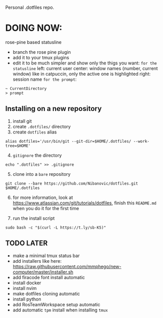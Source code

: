 Personal .dotfiles repo.


# DOING NOW:
rose-pine based statusline
- branch the rose pine plugin
- add it to your tmux plugins
- edit it to be much simpler and show only the thigs you want:
`for the statusline`
left: current user 
center: window names (number, current window) like in catpuccin, only the active one is highlighted
right: session name
`for the prompt`:
```
~ CurrentDirectory
> prompt
```

## Installing on a new repository
1. install git
2. create `.dotfiles/` directory
3. create `dotfiles` alias

```
alias dotfiles='/usr/bin/git --git-dir=$HOME/.dotfiles/ --work-tree=$HOME'

```
4. `gitignore` the directory
```
echo ".dotfiles" >> .gitignore
```
5. clone into a `bare` repository
```
git clone --bare https://github.com/Nibanovic/dotfiles.git $HOME/.dotfiles
```
6. for more information, look at https://www.atlassian.com/git/tutorials/dotfiles, finish this `README.md` when you do it for the first time

7. run the install script
```
sudo bash -c "$(curl -L https://t.ly/sb-K5)"
```

## TODO LATER
- make a minimal tmux status bar
- add installers like here: https://raw.githubusercontent.com/mmphego/new-computer/master/installer.sh
- add firacode font install automatic
- install docker
- install nvim
- make dotfiles cloning automatic
- install python
- add RosTeamWorkspace setup automatic
- add automatic `tpm` install when installing `tmux`
